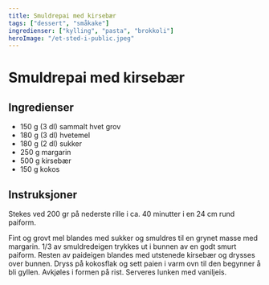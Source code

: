 ```yaml
---
title: Smuldrepai med kirsebær
tags: ["dessert", "småkake"]
ingredienser: ["kylling", "pasta", "brokkoli"]
heroImage: "/et-sted-i-public.jpeg"
---
```


# Smuldrepai med kirsebær

## Ingredienser

- 150 g (3 dl) sammalt hvet grov
- 180 g (3 dl) hvetemel
- 180 g (2 dl) sukker
- 250 g margarin
- 500 g kirsebær
- 150 g kokos

## Instruksjoner

Stekes ved 200 gr på nederste rille i ca. 40 minutter i en 24 cm rund paiform.

Fint og grovt mel blandes med sukker og smuldres til en grynet masse med margarin. 1/3 av smuldredeigen trykkes ut i bunnen av en godt smurt paiform. Resten av paideigen blandes med utstenede kirsebær og drysses over bunnen. Dryss på kokosflak og sett paien i varm ovn til den begynner å bli gyllen. Avkjøles i formen på rist. Serveres lunken med vaniljeis.
